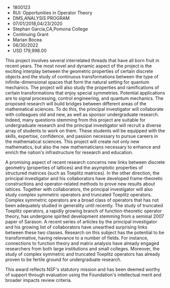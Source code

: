 
* 1800123
* RUI: Opportunities in Operator Theory
* DMS,ANALYSIS PROGRAM
* 07/01/2018,04/23/2020
* Stephan Garcia,CA,Pomona College
* Continuing Grant
* Marian Bocea
* 06/30/2022
* USD 179,998.00

This project involves several interrelated threads that have all born fruit in
recent years. The most novel and dynamic aspect of the project is the exciting
interplay between the geometric properties of certain discrete objects and the
study of continuous transformations between the type of infinite-dimensional
spaces that form the natural setting for quantum mechanics. The project will
also study the properties and ramifications of certain transformations that
enjoy special symmetries. Potential applications are to signal processing,
control engineering, and quantum mechanics. The proposed research will build
bridges between different areas of the mathematical sciences. To do this, the
principal investigator will collaborate with colleagues old and new, as well as
sponsor undergraduate research. Indeed, many questions stemming from this
project are suitable for undergraduate research and the principal investigator
will recruit a diverse array of students to work on them. These students will be
equipped with the skills, expertise, confidence, and passion necessary to pursue
careers in the mathematical sciences. This project will create not only new
mathematics, but also the new mathematicians necessary to enhance and enrich the
nation's infrastructure for research and education.

A promising aspect of recent research concerns new links between discrete
geometry (properties of lattices) and the asymptotic properties of structured
matrices (such as Toeplitz matrices). In the other direction, the principal
investigator and his collaborators have developed frame-theoretic constructions
and operator-related methods to prove new results about lattices. Together with
collaborators, the principal investigator will also study complex symmetric
operators and truncated Toeplitz operators. Complex symmetric operators are a
broad class of operators that has not been adequately studied in generality
until recently. The study of truncated Toeplitz operators, a rapidly growing
branch of function-theoretic operator theory, has undergone spirited development
stemming from a seminal 2007 paper of Sarason. A recent series of articles by
the principal investigator and his growing list of collaborators have unearthed
surprising links between these two classes. Research on this subject has the
potential to be transformative, having relevance to a number of fields. For
instance, connections to function theory and matrix analysis have already
engaged researchers from both large institutions and small colleges. Moreover,
the study of complex symmetric and truncated Toeplitz operators has already
proven to be fertile ground for undergraduate research.

This award reflects NSF's statutory mission and has been deemed worthy of
support through evaluation using the Foundation's intellectual merit and broader
impacts review criteria.
